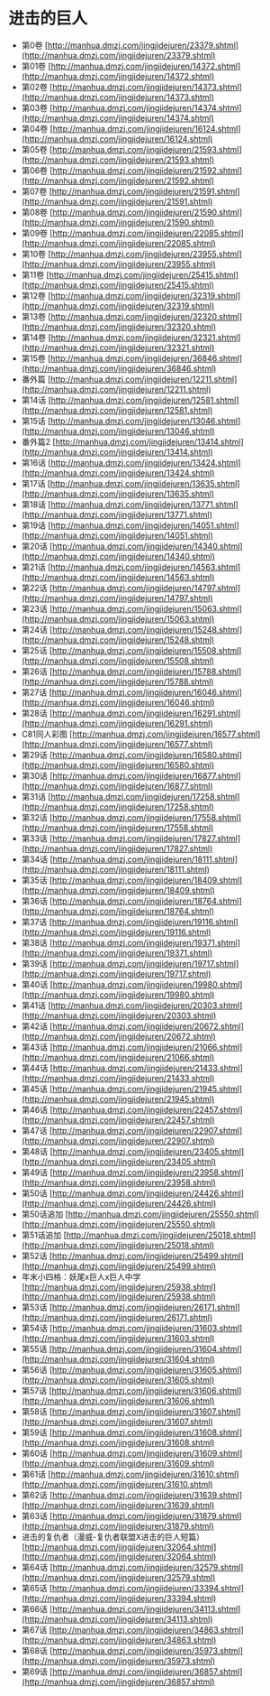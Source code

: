 # 进击的巨人 #
* 第0卷  [http://manhua.dmzj.com/jingjidejuren/23379.shtml](http://manhua.dmzj.com/jingjidejuren/23379.shtml)
* 第01卷  [http://manhua.dmzj.com/jingjidejuren/14372.shtml](http://manhua.dmzj.com/jingjidejuren/14372.shtml)
* 第02卷  [http://manhua.dmzj.com/jingjidejuren/14373.shtml](http://manhua.dmzj.com/jingjidejuren/14373.shtml)
* 第03卷  [http://manhua.dmzj.com/jingjidejuren/14374.shtml](http://manhua.dmzj.com/jingjidejuren/14374.shtml)
* 第04卷  [http://manhua.dmzj.com/jingjidejuren/16124.shtml](http://manhua.dmzj.com/jingjidejuren/16124.shtml)
* 第05卷  [http://manhua.dmzj.com/jingjidejuren/21593.shtml](http://manhua.dmzj.com/jingjidejuren/21593.shtml)
* 第06卷  [http://manhua.dmzj.com/jingjidejuren/21592.shtml](http://manhua.dmzj.com/jingjidejuren/21592.shtml)
* 第07卷  [http://manhua.dmzj.com/jingjidejuren/21591.shtml](http://manhua.dmzj.com/jingjidejuren/21591.shtml)
* 第08卷  [http://manhua.dmzj.com/jingjidejuren/21590.shtml](http://manhua.dmzj.com/jingjidejuren/21590.shtml)
* 第09卷  [http://manhua.dmzj.com/jingjidejuren/22085.shtml](http://manhua.dmzj.com/jingjidejuren/22085.shtml)
* 第10卷  [http://manhua.dmzj.com/jingjidejuren/23955.shtml](http://manhua.dmzj.com/jingjidejuren/23955.shtml)
* 第11卷  [http://manhua.dmzj.com/jingjidejuren/25415.shtml](http://manhua.dmzj.com/jingjidejuren/25415.shtml)
* 第12卷  [http://manhua.dmzj.com/jingjidejuren/32319.shtml](http://manhua.dmzj.com/jingjidejuren/32319.shtml)
* 第13卷  [http://manhua.dmzj.com/jingjidejuren/32320.shtml](http://manhua.dmzj.com/jingjidejuren/32320.shtml)
* 第14卷  [http://manhua.dmzj.com/jingjidejuren/32321.shtml](http://manhua.dmzj.com/jingjidejuren/32321.shtml)
* 第15卷  [http://manhua.dmzj.com/jingjidejuren/36846.shtml](http://manhua.dmzj.com/jingjidejuren/36846.shtml)
* 番外篇  [http://manhua.dmzj.com/jingjidejuren/12211.shtml](http://manhua.dmzj.com/jingjidejuren/12211.shtml)
* 第14话  [http://manhua.dmzj.com/jingjidejuren/12581.shtml](http://manhua.dmzj.com/jingjidejuren/12581.shtml)
* 第15话  [http://manhua.dmzj.com/jingjidejuren/13046.shtml](http://manhua.dmzj.com/jingjidejuren/13046.shtml)
* 番外篇2  [http://manhua.dmzj.com/jingjidejuren/13414.shtml](http://manhua.dmzj.com/jingjidejuren/13414.shtml)
* 第16话  [http://manhua.dmzj.com/jingjidejuren/13424.shtml](http://manhua.dmzj.com/jingjidejuren/13424.shtml)
* 第17话  [http://manhua.dmzj.com/jingjidejuren/13635.shtml](http://manhua.dmzj.com/jingjidejuren/13635.shtml)
* 第18话  [http://manhua.dmzj.com/jingjidejuren/13771.shtml](http://manhua.dmzj.com/jingjidejuren/13771.shtml)
* 第19话  [http://manhua.dmzj.com/jingjidejuren/14051.shtml](http://manhua.dmzj.com/jingjidejuren/14051.shtml)
* 第20话  [http://manhua.dmzj.com/jingjidejuren/14340.shtml](http://manhua.dmzj.com/jingjidejuren/14340.shtml)
* 第21话  [http://manhua.dmzj.com/jingjidejuren/14563.shtml](http://manhua.dmzj.com/jingjidejuren/14563.shtml)
* 第22话  [http://manhua.dmzj.com/jingjidejuren/14797.shtml](http://manhua.dmzj.com/jingjidejuren/14797.shtml)
* 第23话  [http://manhua.dmzj.com/jingjidejuren/15063.shtml](http://manhua.dmzj.com/jingjidejuren/15063.shtml)
* 第24话  [http://manhua.dmzj.com/jingjidejuren/15248.shtml](http://manhua.dmzj.com/jingjidejuren/15248.shtml)
* 第25话  [http://manhua.dmzj.com/jingjidejuren/15508.shtml](http://manhua.dmzj.com/jingjidejuren/15508.shtml)
* 第26话  [http://manhua.dmzj.com/jingjidejuren/15788.shtml](http://manhua.dmzj.com/jingjidejuren/15788.shtml)
* 第27话  [http://manhua.dmzj.com/jingjidejuren/16046.shtml](http://manhua.dmzj.com/jingjidejuren/16046.shtml)
* 第28话  [http://manhua.dmzj.com/jingjidejuren/16291.shtml](http://manhua.dmzj.com/jingjidejuren/16291.shtml)
* C81同人彩图  [http://manhua.dmzj.com/jingjidejuren/16577.shtml](http://manhua.dmzj.com/jingjidejuren/16577.shtml)
* 第29话  [http://manhua.dmzj.com/jingjidejuren/16580.shtml](http://manhua.dmzj.com/jingjidejuren/16580.shtml)
* 第30话  [http://manhua.dmzj.com/jingjidejuren/16877.shtml](http://manhua.dmzj.com/jingjidejuren/16877.shtml)
* 第31话  [http://manhua.dmzj.com/jingjidejuren/17258.shtml](http://manhua.dmzj.com/jingjidejuren/17258.shtml)
* 第32话  [http://manhua.dmzj.com/jingjidejuren/17558.shtml](http://manhua.dmzj.com/jingjidejuren/17558.shtml)
* 第33话  [http://manhua.dmzj.com/jingjidejuren/17827.shtml](http://manhua.dmzj.com/jingjidejuren/17827.shtml)
* 第34话  [http://manhua.dmzj.com/jingjidejuren/18111.shtml](http://manhua.dmzj.com/jingjidejuren/18111.shtml)
* 第35话  [http://manhua.dmzj.com/jingjidejuren/18409.shtml](http://manhua.dmzj.com/jingjidejuren/18409.shtml)
* 第36话  [http://manhua.dmzj.com/jingjidejuren/18764.shtml](http://manhua.dmzj.com/jingjidejuren/18764.shtml)
* 第37话  [http://manhua.dmzj.com/jingjidejuren/19116.shtml](http://manhua.dmzj.com/jingjidejuren/19116.shtml)
* 第38话  [http://manhua.dmzj.com/jingjidejuren/19371.shtml](http://manhua.dmzj.com/jingjidejuren/19371.shtml)
* 第39话  [http://manhua.dmzj.com/jingjidejuren/19717.shtml](http://manhua.dmzj.com/jingjidejuren/19717.shtml)
* 第40话  [http://manhua.dmzj.com/jingjidejuren/19980.shtml](http://manhua.dmzj.com/jingjidejuren/19980.shtml)
* 第41话  [http://manhua.dmzj.com/jingjidejuren/20303.shtml](http://manhua.dmzj.com/jingjidejuren/20303.shtml)
* 第42话  [http://manhua.dmzj.com/jingjidejuren/20672.shtml](http://manhua.dmzj.com/jingjidejuren/20672.shtml)
* 第43话  [http://manhua.dmzj.com/jingjidejuren/21066.shtml](http://manhua.dmzj.com/jingjidejuren/21066.shtml)
* 第44话  [http://manhua.dmzj.com/jingjidejuren/21433.shtml](http://manhua.dmzj.com/jingjidejuren/21433.shtml)
* 第45话  [http://manhua.dmzj.com/jingjidejuren/21945.shtml](http://manhua.dmzj.com/jingjidejuren/21945.shtml)
* 第46话  [http://manhua.dmzj.com/jingjidejuren/22457.shtml](http://manhua.dmzj.com/jingjidejuren/22457.shtml)
* 第47话  [http://manhua.dmzj.com/jingjidejuren/22907.shtml](http://manhua.dmzj.com/jingjidejuren/22907.shtml)
* 第48话  [http://manhua.dmzj.com/jingjidejuren/23405.shtml](http://manhua.dmzj.com/jingjidejuren/23405.shtml)
* 第49话  [http://manhua.dmzj.com/jingjidejuren/23958.shtml](http://manhua.dmzj.com/jingjidejuren/23958.shtml)
* 第50话  [http://manhua.dmzj.com/jingjidejuren/24426.shtml](http://manhua.dmzj.com/jingjidejuren/24426.shtml)
* 第50话追加  [http://manhua.dmzj.com/jingjidejuren/25550.shtml](http://manhua.dmzj.com/jingjidejuren/25550.shtml)
* 第51话追加  [http://manhua.dmzj.com/jingjidejuren/25018.shtml](http://manhua.dmzj.com/jingjidejuren/25018.shtml)
* 第52话  [http://manhua.dmzj.com/jingjidejuren/25499.shtml](http://manhua.dmzj.com/jingjidejuren/25499.shtml)
* 年末小四格：妖尾x巨人x巨人中学  [http://manhua.dmzj.com/jingjidejuren/25938.shtml](http://manhua.dmzj.com/jingjidejuren/25938.shtml)
* 第53话  [http://manhua.dmzj.com/jingjidejuren/26171.shtml](http://manhua.dmzj.com/jingjidejuren/26171.shtml)
* 第54话  [http://manhua.dmzj.com/jingjidejuren/31603.shtml](http://manhua.dmzj.com/jingjidejuren/31603.shtml)
* 第55话  [http://manhua.dmzj.com/jingjidejuren/31604.shtml](http://manhua.dmzj.com/jingjidejuren/31604.shtml)
* 第56话  [http://manhua.dmzj.com/jingjidejuren/31605.shtml](http://manhua.dmzj.com/jingjidejuren/31605.shtml)
* 第57话  [http://manhua.dmzj.com/jingjidejuren/31606.shtml](http://manhua.dmzj.com/jingjidejuren/31606.shtml)
* 第58话  [http://manhua.dmzj.com/jingjidejuren/31607.shtml](http://manhua.dmzj.com/jingjidejuren/31607.shtml)
* 第59话  [http://manhua.dmzj.com/jingjidejuren/31608.shtml](http://manhua.dmzj.com/jingjidejuren/31608.shtml)
* 第60话  [http://manhua.dmzj.com/jingjidejuren/31609.shtml](http://manhua.dmzj.com/jingjidejuren/31609.shtml)
* 第61话  [http://manhua.dmzj.com/jingjidejuren/31610.shtml](http://manhua.dmzj.com/jingjidejuren/31610.shtml)
* 第62话  [http://manhua.dmzj.com/jingjidejuren/31639.shtml](http://manhua.dmzj.com/jingjidejuren/31639.shtml)
* 第63话  [http://manhua.dmzj.com/jingjidejuren/31879.shtml](http://manhua.dmzj.com/jingjidejuren/31879.shtml)
* 进击的复仇者（漫威-复仇者联盟X进击的巨人短篇）  [http://manhua.dmzj.com/jingjidejuren/32064.shtml](http://manhua.dmzj.com/jingjidejuren/32064.shtml)
* 第64话  [http://manhua.dmzj.com/jingjidejuren/32579.shtml](http://manhua.dmzj.com/jingjidejuren/32579.shtml)
* 第65话  [http://manhua.dmzj.com/jingjidejuren/33394.shtml](http://manhua.dmzj.com/jingjidejuren/33394.shtml)
* 第66话  [http://manhua.dmzj.com/jingjidejuren/34113.shtml](http://manhua.dmzj.com/jingjidejuren/34113.shtml)
* 第67话  [http://manhua.dmzj.com/jingjidejuren/34863.shtml](http://manhua.dmzj.com/jingjidejuren/34863.shtml)
* 第68话  [http://manhua.dmzj.com/jingjidejuren/35973.shtml](http://manhua.dmzj.com/jingjidejuren/35973.shtml)
* 第69话  [http://manhua.dmzj.com/jingjidejuren/36857.shtml](http://manhua.dmzj.com/jingjidejuren/36857.shtml)
